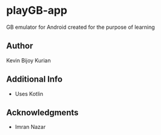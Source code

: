 # playGB-app
GB emulator for Android created for the purpose of learning

## Author
Kevin Bijoy Kurian

## Additional Info
* Uses Kotlin
## Acknowledgments
* Imran Nazar

